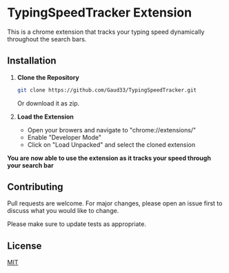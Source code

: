 # TypingSpeedTracker Extension

This is a chrome extension that tracks your typing speed dynamically throughout the search bars.

## Installation

1. **Clone the Repository**

    ```bash
    git clone https://github.com/Gaud33/TypingSpeedTracker.git
    ```
    Or download it as zip.
2. **Load the Extension**
    - Open your browers and navigate to "chrome://extensions/"
    - Enable "Developer Mode"
    - Click on "Load Unpacked" and select the cloned extension

**You are now able to use the extension as it tracks your speed through your search bar**


## Contributing

Pull requests are welcome. For major changes, please open an issue first
to discuss what you would like to change.

Please make sure to update tests as appropriate.

## License

[MIT](https://choosealicense.com/licenses/mit/)
